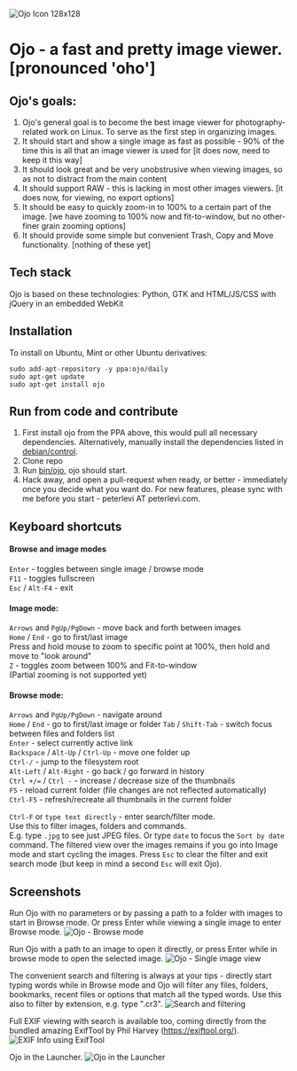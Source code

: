 ![Ojo Icon 128x128](http://i.imgur.com/C8RZmp2.png)

# Ojo - a fast and pretty image viewer. [pronounced 'oho']

## Ojo's goals:

1. Ojo's general goal is to become the best image viewer for photography-related work on Linux. To serve as the first step in organizing images.
2. It should start and show a single image as fast as possible - 90% of the time this is all that an image viewer is used for [it does now, need to keep it this way]
3. It should look great and be very unobstrusive when viewing images, so as not to distract from the main content
4. It should support RAW - this is lacking in most other images viewers. [it does now, for viewing, no export options]
5. It should be easy to quickly zoom-in to 100% to a certain part of the image. [we have zooming to 100% now and fit-to-window, but no other-finer grain zooming options]
6. It should provide some simple but convenient Trash, Copy and Move functionality. [nothing of these yet]

## Tech stack
Ojo is based on these technologies: Python, GTK and HTML/JS/CSS with jQuery in an embedded WebKit

## Installation
To install on Ubuntu, Mint or other Ubuntu derivatives:
```
sudo add-apt-repository -y ppa:ojo/daily
sudo apt-get update
sudo apt-get install ojo
```

## Run from code and contribute
1. First install ojo from the PPA above, this would pull all necessary dependencies. Alternatively, manually install the dependencies listed in [debian/control](debian/control).
2. Clone repo
3. Run [bin/ojo](bin/ojo), ojo should start.
4. Hack away, and open a pull-request when ready, or better - immediately once you decide what you want do. For new features, please sync with me before you start - peterlevi AT peterlevi.com. 

## Keyboard shortcuts

#### Browse and image modes
`Enter` - toggles between single image / browse mode  
`F11` - toggles fullscreen  
`Esc` / `Alt-F4` - exit  

#### Image mode:

`Arrows` and `PgUp/PgDown` - move back and forth between images  
`Home` / `End` - go to first/last image  
Press and hold mouse to zoom to specific point at 100%, then hold and move to "look around"  
`Z` - toggles zoom between 100% and Fit-to-window   
(Partial zooming is not supported yet)  

#### Browse mode:

`Arrows` and `PgUp/PgDown` - navigate around  
`Home` / `End` - go to first/last image or folder
`Tab` / `Shift-Tab` - switch focus between files and folders list   
`Enter` - select currently active link  
`Backspace` / `Alt-Up` / `Ctrl-Up` - move one folder up  
`Ctrl-/` - jump to the filesystem root  
`Alt-Left` / `Alt-Right` - go back / go forward in history  
`Ctrl +/=` / `Ctrl -` - increase / decrease size of the thumbnails  
`F5` - reload current folder (file changes are not reflected automatically)  
`Ctrl-F5` - refresh/recreate all thumbnails in the current folder  
  
`Ctrl-F` or `type text directly` - enter search/filter mode.  
Use this to filter images, folders and commands.  
E.g. type `.jpg` to see just JPEG files. Or type `date` to focus the `Sort by date` command.
The filtered view over the images remains if you go into Image mode and start cycling the images.
Press `Esc` to clear the filter and exit search mode (but keep in mind a second `Esc` will exit Ojo).

## Screenshots
Run Ojo with no parameters or by passing a path to a folder with images to start in Browse mode. Or press Enter while viewing a single image to enter Browse mode.
![Ojo - Browse mode](https://user-images.githubusercontent.com/1457048/83980909-f81ebb80-a921-11ea-94a3-8ffeb567bb6f.png)

Run Ojo with a path to an image to open it directly, or press Enter while in browse mode to open the selected image.
![Ojo - Single image view](https://user-images.githubusercontent.com/1457048/83980913-fc4ad900-a921-11ea-96a1-15715572e5ef.png)

The convenient search and filtering is always at your tips - directly start typing words while in Browse mode and Ojo will filter any files, folders, bookmarks, recent files or options that match all the typed words. Use this also to filter by extension, e.g. type ".cr3".
![Search and filtering](https://user-images.githubusercontent.com/1457048/83981136-eccc8f80-a923-11ea-8175-c3a3c3eadd3c.png)

Full EXIF viewing with search is available too, coming directly from the bundled amazing ExifTool by Phil Harvey (https://exiftool.org/).
![EXIF Info using ExifTool](https://user-images.githubusercontent.com/1457048/83981137-ee965300-a923-11ea-8e31-95d8b5d2715f.png)

Ojo in the Launcher.
![Ojo in the Launcher](https://user-images.githubusercontent.com/1457048/83980930-1e445b80-a922-11ea-98c3-92ce08c17a26.png)


